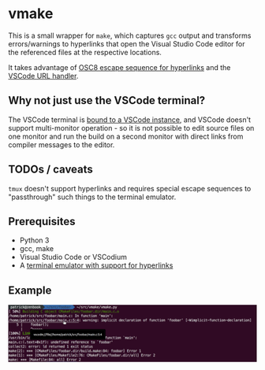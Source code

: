 # vmake

This is a small wrapper for `make`, which captures `gcc` output and transforms errors/warnings to hyperlinks that open the Visual Studio Code editor for the referenced files at the respective locations.

It takes advantage of [OSC8 escape sequence for hyperlinks](https://gist.github.com/egmontkob/eb114294efbcd5adb1944c9f3cb5feda) and the [VSCode URL handler](https://code.visualstudio.com/docs/editor/command-line#_opening-vs-code-with-urls).

## Why not just use the VSCode terminal?

The VSCode terminal is [bound to a VSCode instance](https://github.com/microsoft/vscode/issues/10121), and VSCode doesn't support multi-monitor operation - so it is not possible to edit source files on one monitor and run the build on a second monitor with direct links from compiler messages to the editor.

## TODOs / caveats

`tmux` doesn't support hyperlinks and requires special escape sequences to "passthrough" such things to the terminal emulator.

## Prerequisites

* Python 3
* gcc, make
* Visual Studio Code or VSCodium
* A [terminal emulator with support for hyperlinks](https://gist.github.com/egmontkob/eb114294efbcd5adb1944c9f3cb5feda#file-hyperlinks_in_terminal_emulators-md)

## Example

![Example](example.png)